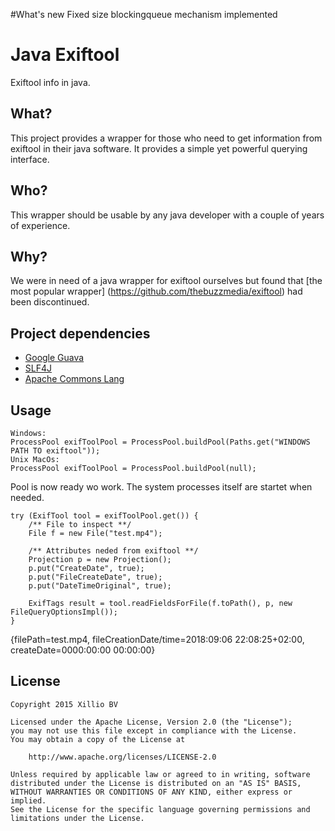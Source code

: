 #What's new
Fixed size blockingqueue mechanism implemented

# Java Exiftool
Exiftool info in java.

## What?
This project provides a wrapper for those who need to get information from exiftool in their java software.
It provides a simple yet powerful querying interface.

## Who?
This wrapper should be usable by any java developer with a couple of years of experience.

## Why?
We were in need of a java wrapper for exiftool ourselves but found that 
[the most popular wrapper] (https://github.com/thebuzzmedia/exiftool) had been discontinued.

## Project dependencies
- [Google Guava](https://github.com/google/guava)
- [SLF4J](https://github.com/qos-ch/slf4j)
- [Apache Commons Lang](https://github.com/apache/commons-lang)

## Usage
    Windows:
    ProcessPool exifToolPool = ProcessPool.buildPool(Paths.get("WINDOWS PATH TO exiftool"));
    Unix MacOs:
    ProcessPool exifToolPool = ProcessPool.buildPool(null);
Pool is now ready wo work. The system processes itself are startet when needed.
 
    try (ExifTool tool = exifToolPool.get()) {
        /** File to inspect **/
        File f = new File("test.mp4");
        
        /** Attributes neded from exiftool **/
        Projection p = new Projection();
        p.put("CreateDate", true);
        p.put("FileCreateDate", true);
        p.put("DateTimeOriginal", true);
        
        ExifTags result = tool.readFieldsForFile(f.toPath(), p, new FileQueryOptionsImpl());
    }
{filePath=test.mp4, fileCreationDate/time=2018:09:06 22:08:25+02:00, createDate=0000:00:00 00:00:00}

    
## License

    Copyright 2015 Xillio BV
    
    Licensed under the Apache License, Version 2.0 (the "License");
    you may not use this file except in compliance with the License.
    You may obtain a copy of the License at
    
        http://www.apache.org/licenses/LICENSE-2.0
    
    Unless required by applicable law or agreed to in writing, software
    distributed under the License is distributed on an "AS IS" BASIS,
    WITHOUT WARRANTIES OR CONDITIONS OF ANY KIND, either express or implied.
    See the License for the specific language governing permissions and
    limitations under the License.
